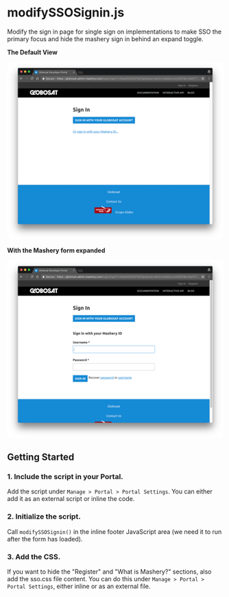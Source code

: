 # modifySSOSignin.js

Modify the sign in page for single sign on implementations to make SSO the primary focus and hide the mashery sign in behind an expand toggle.

**The Default View**

![The default view](default-view.png)

**With the Mashery form expanded**

![With the Mashery form expanded](mashery-signin-expanded.png)

## Getting Started

### 1. Include the script in your Portal.

Add the script under `Manage > Portal > Portal Settings`. You can either add it as an external script or inline the code.

### 2. Initialize the script.

Call `modifySSOSignin()` in the inline footer JavaScript area (we need it to run after the form has loaded).

### 3. Add the CSS.

If you want to hide the "Register" and "What is Mashery?" sections, also add the sso.css file content. You can do this under `Manage > Portal > Portal Settings`, either inline or as an external file.